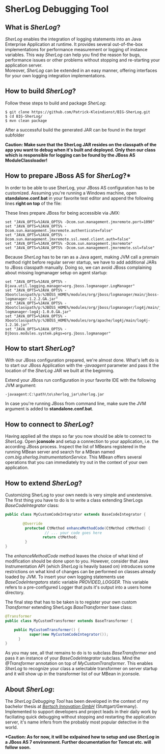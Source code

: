 # SherLog Debugging Tool #

## What is _SherLog_? ##
_SherLog_ enables the integration of logging statements into an Java Enterprise Application at runtime. It provides several out-of-the-box
implementations for performance measurement or logging of instance variables. This way _SherLog_ can help you find the reason for bugs, performance issues or other problems without stopping and re-starting your application server.  
Moreover, _SherLog_ can be extended in an easy manner, offering interfaces for your own logging integration implementations. 


## How to build _SherLog_? ##
Follow these steps to build and package _SherLog_:
```
$ git clone https://github.com/Patrick-Kleindienst/BIG-SherLog.git
$ cd BIG-SherLog/
$ mvn clean package
```
After a successful build the generated JAR can be found in the _target_ subfolder

__Caution: Make sure that the SherLog JAR resides on the classpath of the app you want to debug when it's built and deployed. Only then our class which is responsible for logging can be found by the JBoss AS ModuleClassloader!__


## How to prepare JBoss AS for _SherLog_?* ##
In order to be able to use SherLog, your JBoss AS configuration has to be customized. Assuming you're running a Windows machine, open __standalone.conf.bat__ in your favorite test editor and append the following lines __right on top__ of the file:

These lines prepare JBoss for being accessible via JMX:
```
set "JAVA_OPTS=%JAVA_OPTS% -Dcom.sun.management.jmxremote.port=1090"
set "JAVA_OPTS=%JAVA_OPTS% -Dcom.sun.management.jmxremote.authenticate=false"
set "JAVA_OPTS=%JAVA_OPTS% -Dcom.sun.management.jmxremote.ssl.need.client.auth=false"
set "JAVA_OPTS=%JAVA_OPTS% -Dcom.sun.management.jmxremote"
set "JAVA_OPTS=%JAVA_OPTS% -Dcom.sun.management.jmxremote.ssl=false"
```

Because _SherLog_ has to be ran as a Java agent, making JVM call a premain method right before regular server startup, we have to add additional JARs to JBoss classpath manually. Doing so, we can avoid JBoss complaining about missing logmanager setup on agent startup:

```
set "JAVA_OPTS=%JAVA_OPTS% -Djava.util.logging.manager=org.jboss.logmanager.LogManager"
set "JAVA_OPTS=%JAVA_OPTS% -Xbootclasspath/p:%JBOSS_HOME%/modules/org/jboss/logmanager/main/jboss-logmanager-1.2.2.GA.jar"
set "JAVA_OPTS=%JAVA_OPTS% -Xbootclasspath/p:%JBOSS_HOME%/modules/org/jboss/logmanager/log4j/main/jboss-logmanager-log4j-1.0.0.GA.jar"
set "JAVA_OPTS=%JAVA_OPTS% -Xbootclasspath/p:%JBOSS_HOME%/modules/org/apache/log4j/main/log4j-1.2.16.jar"
set "JAVA_OPTS=%JAVA_OPTS% -Djboss.modules.system.pkgs=org.jboss.logmanager"
```


## How to start _SherLog_? ##
With our JBoss configuration prepared, we're almost done. What's left do is to start our JBoss Application with the _-javaagent_ parameter and pass it the location of the _SherLog_ JAR we built at the beginning.

Extend your JBoss run configuration in your favorite IDE with the following JVM argument:
```
-javaagent:C:\path\to\sherlog_jar\sherlog.jar
```
In case you're running JBoss from command line, make sure the JVM argument is added to __standalone.conf.bat__.


## How to connect to _SherLog_? ##
Having applied all the steps so far you now should be able to connect to _SherLog_. Open __jconsole__ and setup a connection to your application, i.e. the according JBoss process. Inspect the list of MBeans registered in the running MBean server and search for a MBean named _com.big.sherlog.InstrumentationService_.
This MBean offers several operations that you can immediately try out in the context of your own application.


## How to extend _SherLog_? ##
Customizing SherLog to your own needs is very simple and unextensive. The first thing you have to do is to write a class extending
SherLogs _BaseCodeIntegrator_ class:

```java
public class MyCustomCodeIntegrator extends BaseCodeIntegrator {
     
     	@Override
	     protected CtMethod enhanceMethodCode(CtMethod ctMethod) {
	              // ... your code goes here	       
		         return ctMethod;
	     }
}
```

The _enhanceMethodCode_ method leaves the choice of what kind of modification should be done upon to you. However, consider
that Java Instrumentation API (which _SherLog_ is heavily based on) introduces some restrictions on what kind of changes 
can be performed on classes already loaded by JVM. To insert your own logging statements use _BaseCodeIntergators_ static variable _PROVIDED_LOGGER_.
This variable refers to a pre-configured Logger that puts it's output into a users home directory.

The final step that has to be taken is to register your own custom _Transformer_ extending SherLogs _BaseTransformer_ base class:

```java
@Transformer
public class MyCustomTransformer extends BaseTransformer {

  	public MyCustomTransformer() {
		   super(new MyCustomCodeIntegrator());
	  }
}
```
As you may see, all that remains to do is to subclass _BaseTransformer_ and pass it an instance of your _BaseCodeIntegrator_ subclass.
Mind the _@Transformer_ annotation on top of _MyCustomTransformer_. This enables _SherLog_ to recognize your class a selectable
transformer on server startup and it will show up in the transformer list of our MBean in jconsole.


## About _SherLog_:
The _SherLog Debugging Tool_ has been developed in the context of my bachelor thesis at [_Bertsch Innovation GmbH_](http://bertschinnovation.com/) (Stuttgart/Germany). 
Implemented to support developers and project leads in their daily work by faciliating quick debugging without stopping and restarting the application
server, it's name infers from the probably most popular detective in the world.


 __*Caution: As for now, it will be exlpained how to setup and use _SherLog_ in a JBoss AS 7 environment. Further documentation for Tomcat etc. will follow soon.__
